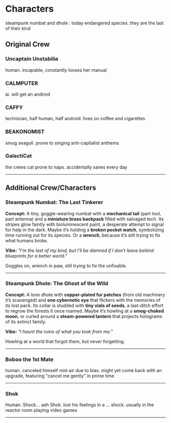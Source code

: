 # Characters 

 steampunk numbat and dhole : today endangered species. they are the last of their kind 
 
## Original Crew 

### Uncaptain Unstabilia 

human. 
incapable, constantly looses her manual 

### CALMPUTER 
ai. 
will get an android 

### CAFFY 
technician, half human, half android. 
lives on coffee and cigarettes 

### BEAKONOMIST 

smug seagull. 
prone to singing anti-capitalist anthems 

### GalactiCat 

the crews cat 
prone to naps. accidentally saves every day 

---

## Additional Crew/Characters 


### Steampunk Numbat: The Last Tinkerer
**Concept:** A tiny, goggle-wearing numbat with a **mechanical tail** (part tool, part antenna) and a **miniature brass backpack** filled with salvaged tech. Its stripes glow faintly with bioluminescent paint, a desperate attempt to signal for help in the dark. Maybe it’s holding a **broken pocket watch**, symbolizing time running out for its species. Or a **wrench**, because it’s still trying to fix what humans broke.

**Vibe:** *"I’m the last of my kind, but I’ll be damned if I don’t leave behind blueprints for a better world."* 

Goggles on, wrench in paw, still trying to fix the unfixable.

---

### Steampunk Dhole: The Ghost of the Wild
**Concept:** A lone dhole with **copper-plated fur patches** (from old machinery it’s scavenged) and **one cybernetic eye** that flickers with the memories of its lost pack. Its collar is studded with **tiny vials of seeds**, a last-ditch effort to regrow the forests it once roamed. Maybe it’s howling at a **smog-choked moon**, or curled around a **steam-powered lantern** that projects holograms of its extinct family.

**Vibe:** *"I haunt the ruins of what you took from me."*

Howling at a world that forgot them, but *never* forgetting.

---

### Boboo the 1st Mate 

human. 
canceled himself mid-air due to bias. might yet come back with an upgrade, featuring "cancel me gently" in prime time 

---

### Shok 

Human. 
Shock... aeh Shok. 
lost his feelings in a ... shock. 
usually in the reactor room playing video games 



---

